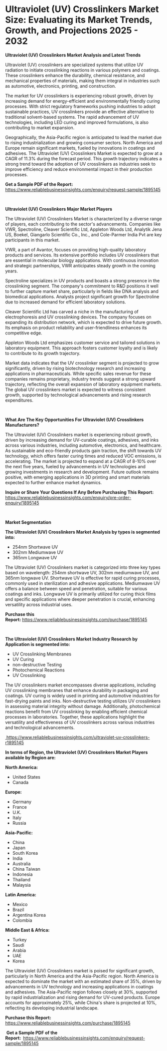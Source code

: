 <p><h1>Ultraviolet (UV) Crosslinkers Market Size: Evaluating its Market Trends, Growth, and Projections 2025 - 2032</h1></p><p><strong>Ultraviolet (UV) Crosslinkers Market Analysis and Latest Trends</strong></p>
<p><p>Ultraviolet (UV) crosslinkers are specialized systems that utilize UV radiation to initiate crosslinking reactions in various polymers and coatings. These crosslinkers enhance the durability, chemical resistance, and mechanical properties of materials, making them integral in industries such as automotive, electronics, printing, and construction. </p><p>The market for UV crosslinkers is experiencing robust growth, driven by increasing demand for energy-efficient and environmentally friendly curing processes. With strict regulatory frameworks pushing industries to adopt sustainable practices, UV crosslinkers provide an effective alternative to traditional solvent-based systems. The rapid advancement of UV technologies, including LED curing and improved formulations, is also contributing to market expansion.</p><p>Geographically, the Asia-Pacific region is anticipated to lead the market due to rising industrialization and growing consumer sectors. North America and Europe remain significant markets, fueled by innovations in coatings and adhesives. The Ultraviolet (UV) Crosslinkers Market is expected to grow at a CAGR of 11.3% during the forecast period. This growth trajectory indicates a strong trend toward the adoption of UV crosslinkers as industries seek to improve efficiency and reduce environmental impact in their production processes.</p></p>
<p><strong>Get a Sample PDF of the Report:&nbsp;</strong> <a href="https://www.reliablebusinessinsights.com/enquiry/request-sample/1895145?utm_campaign=1091&utm_medium=2&utm_source=Github&utm_content=ia&utm_term=12042025&utm_id=ultraviolet-uv-crosslinkers">https://www.reliablebusinessinsights.com/enquiry/request-sample/1895145</a></p>
<p>&nbsp;</p>
<p><strong>Ultraviolet (UV) Crosslinkers Major Market Players</strong></p>
<p><p>The Ultraviolet (UV) Crosslinkers Market is characterized by a diverse range of players, each contributing to the sector's advancements. Companies like VWR, Spectroline, Cleaver Scientific Ltd, Appleton Woods Ltd, Analytik Jena US, Boekel, Giangarlo Scientific Co., Inc., and Cole-Parmer India Pvt are key participants in this market.</p><p>VWR, a part of Avantor, focuses on providing high-quality laboratory products and services. Its extensive portfolio includes UV crosslinkers that are essential in molecular biology applications. With continuous innovation and strategic partnerships, VWR anticipates steady growth in the coming years.</p><p>Spectroline specializes in UV products and boasts a strong presence in the crosslinking segment. The company's commitment to R&D positions it well to further capture market share, particularly in fields like DNA analysis and biomedical applications. Analysts project significant growth for Spectroline due to increased demand for efficient laboratory solutions.</p><p>Cleaver Scientific Ltd has carved a niche in the manufacturing of electrophoresis and UV crosslinking devices. The company focuses on expanding its distribution network, which is expected to drive future growth. Its emphasis on product reliability and user-friendliness enhances its competitive edge.</p><p>Appleton Woods Ltd emphasizes customer service and tailored solutions in laboratory equipment. This approach fosters customer loyalty and is likely to contribute to its growth trajectory.</p><p>Market data indicates that the UV crosslinker segment is projected to grow significantly, driven by rising biotechnology research and increasing applications in pharmaceuticals. While specific sales revenue for these companies remains proprietary, industry trends suggest a strong upward trajectory, reflecting the overall expansion of laboratory equipment markets. The global UV crosslinkers market is expected to witness consistent growth, supported by technological advancements and rising research expenditures.</p></p>
<p>&nbsp;</p>
<p><strong>What Are The Key Opportunities For Ultraviolet (UV) Crosslinkers Manufacturers?</strong></p>
<p><p>The Ultraviolet (UV) Crosslinkers market is experiencing robust growth, driven by increasing demand for UV-curable coatings, adhesives, and inks across various industries, including automotive, electronics, and healthcare. As sustainable and eco-friendly products gain traction, the shift towards UV technology, which offers faster curing times and reduced VOC emissions, is accelerating. The market is projected to expand at a CAGR of 8-10% over the next five years, fueled by advancements in UV technologies and growing investments in research and development. Future outlook remains positive, with emerging applications in 3D printing and smart materials expected to further enhance market dynamics.</p></p>
<p><strong>Inquire or Share Your Questions If Any Before Purchasing This Report:</strong> <a href="https://www.reliablebusinessinsights.com/enquiry/pre-order-enquiry/1895145?utm_campaign=1091&utm_medium=2&utm_source=Github&utm_content=ia&utm_term=12042025&utm_id=ultraviolet-uv-crosslinkers">https://www.reliablebusinessinsights.com/enquiry/pre-order-enquiry/1895145</a></p>
<p>&nbsp;</p>
<p><strong>Market Segmentation</strong></p>
<p><strong>The Ultraviolet (UV) Crosslinkers Market Analysis by types is segmented into:</strong></p>
<p><ul><li>254nm Shortwave UV</li><li>302nm Mediumwave UV</li><li>365nm Longwave UV</li></ul></p>
<p><p>The Ultraviolet (UV) Crosslinkers market is categorized into three key types based on wavelength: 254nm shortwave UV, 302nm mediumwave UV, and 365nm longwave UV. Shortwave UV is effective for rapid curing processes, commonly used in sterilization and adhesive applications. Mediumwave UV offers a balance between speed and penetration, suitable for various coatings and inks. Longwave UV is primarily utilized for curing thick films and specific applications where deeper penetration is crucial, enhancing versatility across industrial uses.</p></p>
<p><strong>Purchase this Report:&nbsp;</strong><a href="https://www.reliablebusinessinsights.com/purchase/1895145?utm_campaign=1091&utm_medium=2&utm_source=Github&utm_content=ia&utm_term=12042025&utm_id=ultraviolet-uv-crosslinkers">https://www.reliablebusinessinsights.com/purchase/1895145</a></p>
<p>&nbsp;</p>
<p><strong>The Ultraviolet (UV) Crosslinkers Market Industry Research by Application is segmented into:</strong></p>
<p><ul><li>UV Crosslinking Membranes</li><li>UV Curing</li><li>non-destructive Testing</li><li>Photochemical Reactions</li><li>UV Crosslinking</li></ul></p>
<p><p>The UV crosslinkers market encompasses diverse applications, including UV crosslinking membranes that enhance durability in packaging and coatings. UV curing is widely used in printing and automotive industries for fast-drying paints and inks. Non-destructive testing utilizes UV crosslinkers in assessing material integrity without damage. Additionally, photochemical reactions benefit from UV crosslinking by enabling efficient chemical processes in laboratories. Together, these applications highlight the versatility and effectiveness of UV crosslinkers across various industries and technological advancements.</p></p>
<p><a href="https://www.reliablebusinessinsights.com/ultraviolet-uv-crosslinkers-r1895145?utm_campaign=1091&utm_medium=2&utm_source=Github&utm_content=ia&utm_term=12042025&utm_id=ultraviolet-uv-crosslinkers">&nbsp;https://www.reliablebusinessinsights.com/ultraviolet-uv-crosslinkers-r1895145</a></p>
<p><strong>In terms of Region, the Ultraviolet (UV) Crosslinkers Market Players available by Region are:</strong></p>
<p>
    <p> <strong> North America: </strong>
        <ul>
            <li>United States</li>
            <li>Canada</li>
        </ul>
        </p> 
    <p> <strong> Europe: </strong>
        <ul>
            <li>Germany</li>
            <li>France</li>
            <li>U.K.</li>
            <li>Italy</li>
            <li>Russia</li>
        </ul>
        </p> 
    <p> <strong> Asia-Pacific: </strong>
        <ul>
            <li>China</li>
            <li>Japan</li>
            <li>South Korea</li>
            <li>India</li>
            <li>Australia</li>
            <li>China Taiwan</li>
            <li>Indonesia</li>
            <li>Thailand</li>
            <li>Malaysia</li>
        </ul>
        </p> 
    <p> <strong> Latin America: </strong>
        <ul>
            <li>Mexico</li>
            <li>Brazil</li>
            <li>Argentina Korea</li>
            <li>Colombia</li>
        </ul>
        </p> 
    <p> <strong> Middle East & Africa: </strong>
        <ul>
            <li>Turkey</li>
            <li>Saudi</li>
            <li>Arabia</li>
            <li>UAE</li>
            <li>Korea</li>
        </ul>
    </p>
    </p>
<p><p>The Ultraviolet (UV) Crosslinkers market is poised for significant growth, particularly in North America and the Asia-Pacific region. North America is expected to dominate the market with an estimated share of 35%, driven by advancements in UV technology and increasing applications in coatings and adhesives. The Asia-Pacific region follows closely at 30%, supported by rapid industrialization and rising demand for UV-cured products. Europe accounts for approximately 25%, while China's share is projected at 10%, reflecting its developing industrial landscape.</p></p>
<p><strong>Purchase this Report: </strong><a href="https://www.reliablebusinessinsights.com/purchase/1895145?utm_campaign=1091&utm_medium=2&utm_source=Github&utm_content=ia&utm_term=12042025&utm_id=ultraviolet-uv-crosslinkers">https://www.reliablebusinessinsights.com/purchase/1895145</a></p>
<p>&nbsp;<strong>Get a Sample PDF of the Report:&nbsp;&nbsp;</strong><a href="https://www.reliablebusinessinsights.com/enquiry/request-sample/1895145?utm_campaign=1091&utm_medium=2&utm_source=Github&utm_content=ia&utm_term=12042025&utm_id=ultraviolet-uv-crosslinkers">https://www.reliablebusinessinsights.com/enquiry/request-sample/1895145</a></p>
<p><strong></strong></p>
<p><p></p><p></p><p></p></p>